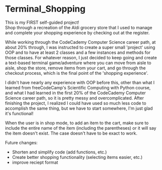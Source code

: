 # Terminal_Shopping

This is my FIRST self-guided project!  
Shop through a recreation of the Aldi grocery store that I used to manage and complete your shopping experience by checking out at the register.

While working through the CodeCademy Computer Science career path, at about 20% through, I was instructed to create a super small 'project' using OOP and to have at least 2 classes and a few instances and methods for those classes.  For whatever reason, I just decided to keep going and create a text-based terminal game/adventure where you can move from aisle to aisle, shop the store, remove items from your cart, and go through the checkout process, which is the final point of the 'shopping experience'.  

I didn't have nearly any experience with OOP before this, other than what I learned from freeCodeCamp's Scientific Computing with Python course, and what I had learned in the first 20% of the CodeCademy Computer Science career path, so it is pretty messy and overcomplicated.  After finishing the project, I realized I could have used so much less code to accomplish the same thing, but we have to start somewhere, I'm just glad it's functional!  

When the user is in shop mode, to add an item to the cart, make sure to include the entire name of the item (including the parentheses) or it will say the item doesn't exist.  The case doesn't have to be exact to work.  

Future changes:
- Shorten and simplify code (add functions, etc.)
- Create better shopping functionality (selecting items easier, etc.)
- improve reciept format
